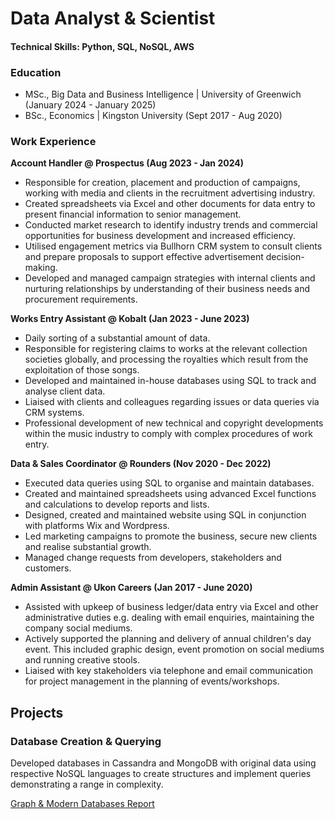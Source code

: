 # Data Analyst & Scientist

#### Technical Skills: Python, SQL, NoSQL, AWS

### Education
- MSc., Big Data and Business Intelligence | University of Greenwich (January 2024 - January 2025)
- BSc., Economics | Kingston University (Sept 2017 - Aug 2020)

### Work Experience 
**Account Handler @ Prospectus (Aug 2023 - Jan 2024)**
- Responsible for creation, placement and production of campaigns, working with media and clients in the recruitment advertising industry.
- Created spreadsheets via Excel and other documents for data entry to present financial information to senior management.
- Conducted market research to identify industry trends and commercial opportunities for business development and increased efficiency.
- Utilised engagement metrics via Bullhorn CRM system to consult clients and prepare proposals to support effective advertisement decision-making.
- Developed and managed campaign strategies with internal clients and nurturing relationships by understanding of their business needs and procurement requirements.

**Works Entry Assistant @ Kobalt (Jan 2023 - June 2023)**
- Daily sorting of a substantial amount of data.
- Responsible for registering claims to works at the relevant collection societies globally, and processing the royalties which result from the exploitation of those songs.
- Developed and maintained in-house databases using SQL to track and analyse client data.
- Liaised with clients and colleagues regarding issues or data queries via CRM systems.
- Professional development of new technical and copyright developments within the music industry to comply with complex procedures of work entry.

**Data & Sales Coordinator @ Rounders (Nov 2020 - Dec 2022)**
- Executed data queries using SQL to organise and maintain databases.
- Created and maintained spreadsheets using advanced Excel functions and calculations to develop reports and lists.
- Designed, created and maintained website using SQL in conjunction with platforms Wix and Wordpress.
- Led marketing campaigns to promote the business, secure new clients and realise substantial growth.
- Managed change requests from developers, stakeholders and customers.

**Admin Assistant @ Ukon Careers (Jan 2017 - June 2020)**
- Assisted with upkeep of business ledger/data entry via Excel and other administrative duties e.g. dealing with email enquiries, maintaining the company social mediums.
- Actively supported the planning and delivery of annual children's day event. This included graphic design, event promotion on social mediums and running creative stools.
- Liaised with key stakeholders via telephone and email communication for project management in the planning of events/workshops. 


## Projects
### Database Creation & Querying
Developed databases in Cassandra and MongoDB with original data using respective NoSQL languages to create structures and implement queries demonstrating a range in complexity.

[Graph & Modern Databases Report](/assets/Graph&ModernDatabasesReport.pdf)

